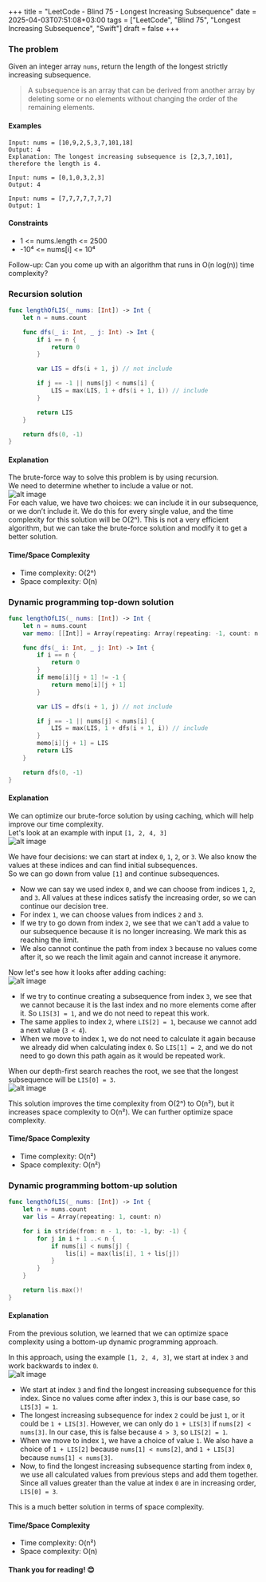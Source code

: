 +++
title = "LeetCode - Blind 75 - Longest Increasing Subsequence"
date = 2025-04-03T07:51:08+03:00
tags = ["LeetCode", "Blind 75", "Longest Increasing Subsequence", "Swift"]
draft = false
+++

### The problem  
Given an integer array `nums`, return the length of the longest strictly increasing subsequence.

> A subsequence is an array that can be derived from another array by deleting some or no elements without changing the order of the remaining elements.

#### Examples

``` 
Input: nums = [10,9,2,5,3,7,101,18]
Output: 4
Explanation: The longest increasing subsequence is [2,3,7,101], therefore the length is 4.
```

```
Input: nums = [0,1,0,3,2,3]
Output: 4
```

```
Input: nums = [7,7,7,7,7,7,7]
Output: 1
```

#### Constraints  
* 1 <= nums.length <= 2500  
* -10⁴ <= nums[i] <= 10⁴  

Follow-up: Can you come up with an algorithm that runs in O(n log(n)) time complexity?  

### Recursion solution  
```swift
func lengthOfLIS(_ nums: [Int]) -> Int {
    let n = nums.count

    func dfs(_ i: Int, _ j: Int) -> Int {
        if i == n {
            return 0
        }

        var LIS = dfs(i + 1, j) // not include

        if j == -1 || nums[j] < nums[i] {
            LIS = max(LIS, 1 + dfs(i + 1, i)) // include
        }

        return LIS
    }

    return dfs(0, -1)
}
```

#### Explanation  
The brute-force way to solve this problem is by using recursion.  
We need to determine whether to include a value or not.  
![alt image](images/300.png#center)  
For each value, we have two choices: we can include it in our subsequence, or we don’t include it. We do this for every single value, and the time complexity for this solution will be O(2ⁿ). This is not a very efficient algorithm, but we can take the brute-force solution and modify it to get a better solution.

#### Time/Space Complexity  
* Time complexity: O(2ⁿ)  
* Space complexity: O(n)  

### Dynamic programming top-down solution  
```swift
func lengthOfLIS(_ nums: [Int]) -> Int {
    let n = nums.count
    var memo: [[Int]] = Array(repeating: Array(repeating: -1, count: n + 1), count: n)

    func dfs(_ i: Int, _ j: Int) -> Int {
        if i == n {
            return 0
        }
        if memo[i][j + 1] != -1 {
            return memo[i][j + 1]
        }

        var LIS = dfs(i + 1, j) // not include

        if j == -1 || nums[j] < nums[i] {
            LIS = max(LIS, 1 + dfs(i + 1, i)) // include
        }
        memo[i][j + 1] = LIS
        return LIS
    }

    return dfs(0, -1)
}
```

#### Explanation  
We can optimize our brute-force solution by using caching, which will help improve our time complexity.  
Let's look at an example with input `[1, 2, 4, 3]`  
![alt image](images/300-1.png#center)  

We have four decisions: we can start at index `0`, `1`, `2`, or `3`. We also know the values at these indices and can find initial subsequences.  
So we can go down from value `[1]` and continue subsequences.  

- Now we can say we used index `0`, and we can choose from indices `1`, `2`, and `3`. All values at these indices satisfy the increasing order, so we can continue our decision tree.  
- For index `1`, we can choose values from indices `2` and `3`.  
- If we try to go down from index `2`, we see that we can't add a value to our subsequence because it is no longer increasing. We mark this as reaching the limit.  
- We also cannot continue the path from index `3` because no values come after it, so we reach the limit again and cannot increase it anymore.  

Now let's see how it looks after adding caching:  
![alt image](images/300-2.png#center)  

- If we try to continue creating a subsequence from index `3`, we see that we cannot because it is the last index and no more elements come after it. So `LIS[3] = 1`, and we do not need to repeat this work.  
- The same applies to index `2`, where `LIS[2] = 1`, because we cannot add a next value (`3 < 4`).  
- When we move to index `1`, we do not need to calculate it again because we already did when calculating index `0`. So `LIS[1] = 2`, and we do not need to go down this path again as it would be repeated work.  

When our depth-first search reaches the root, we see that the longest subsequence will be `LIS[0] = 3`.  
![alt image](images/300-3.png#center)  

This solution improves the time complexity from O(2ⁿ) to O(n²), but it increases space complexity to O(n²). We can further optimize space complexity.  

#### Time/Space Complexity  
* Time complexity: O(n²)  
* Space complexity: O(n²)  

### Dynamic programming bottom-up solution  
```swift
func lengthOfLIS(_ nums: [Int]) -> Int {
    let n = nums.count
    var lis = Array(repeating: 1, count: n)

    for i in stride(from: n - 1, to: -1, by: -1) {
        for j in i + 1 ..< n {
            if nums[i] < nums[j] {
                lis[i] = max(lis[i], 1 + lis[j])
            }
        }
    }

    return lis.max()!
}
```

#### Explanation  
From the previous solution, we learned that we can optimize space complexity using a bottom-up dynamic programming approach.  

In this approach, using the example `[1, 2, 4, 3]`, we start at index `3` and work backwards to index `0`.  
![alt image](images/300-4.png#center)  

- We start at index `3` and find the longest increasing subsequence for this index. Since no values come after index `3`, this is our base case, so `LIS[3] = 1`.  
- The longest increasing subsequence for index `2` could be just `1`, or it could be `1 + LIS[3]`. However, we can only do `1 + LIS[3]` if `nums[2] < nums[3]`. In our case, this is false because `4 > 3`, so `LIS[2] = 1`.  
- When we move to index `1`, we have a choice of value `1`. We also have a choice of `1 + LIS[2]` because `nums[1] < nums[2]`, and `1 + LIS[3]` because `nums[1] < nums[3]`.  
- Now, to find the longest increasing subsequence starting from index `0`, we use all calculated values from previous steps and add them together. Since all values greater than the value at index `0` are in increasing order, `LIS[0] = 3`.  

This is a much better solution in terms of space complexity.  

#### Time/Space Complexity  
* Time complexity: O(n²)  
* Space complexity: O(n)  

#### Thank you for reading! 😊
